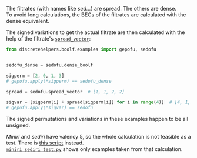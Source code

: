 The filtrates (with names like _sed..._) are spread. The others are dense.<br>
To avoid long calculations, the BECs of the filtrates are calculated with the dense equivalent.

The signed variations to get the actual filtrate are then calculated with the help of the filtrate's 
[`spread_vector`](../../../properties/spread_vector):

```python
from discretehelpers.boolf.examples import gepofu, sedofu


sedofu_dense = sedofu.dense_boolf

sigperm = [2, 0, 1, 3]
# gepofu.apply(*sigperm) == sedofu_dense

spread = sedofu.spread_vector  # [1, 1, 2, 2]

sigvar = [sigperm[i] + spread[sigperm[i]] for i in range(4)]  # [4, 1, 2, 5]
# gepofu.apply(*sigvar) == sedofu
```

The signed permutations and variations in these examples happen to be all unsigned.

_Miniri_ and _sediri_ have valency 5, so the whole calculation is not feasible as a test.
There is [this script](../../../scripts/10_conversions/miniri_sediri.py) instead.<br>
[`miniri_sediri_test.py`](miniri_sediri_test.py) shows only examples taken from that calculation.
